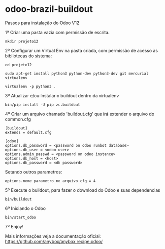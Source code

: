 # odoo-brazil-buildout

Passos para instalação do Odoo V12

1º Criar uma pasta vazia com permissão de escrita.

	mkdir projeto12

2º Configurar um Virtual Env na pasta criada, 
com permissão de acesso às bibliotecas do sistema:
	
	cd projeto12

	sudo apt-get install python3 python-dev python3-dev git mercurial virtualenv

	virtualenv -p python3 .

3º Atualizar e/ou Instalar o buildout dentro da virtualenv

	bin/pip install -U pip zc.buildout 


4º Criar um arquivo chamado 'buildout.cfg' que irá extender o arquivo do common.cfg

    [buildout]
    extends = default.cfg
    
    [odoo]
    options.db_password = <password on odoo runbot database>
    options.db_user = <odoo user>
    options.admin_passwd = <password on odoo instance>
    options.db_host = <host>
    options.db_password = <db password>

Setando outros parametros:

    options.nome_parametro_no_arquivo_cfg = 4

5º Execute o buildout, para fazer o download do Odoo e suas dependencias

	bin/buildout 

6º Iniciando o Odoo
	
	bin/start_odoo
 
 7º Enjoy!
 
 Mais informações veja a documentação oficial: https://github.com/anybox/anybox.recipe.odoo/
